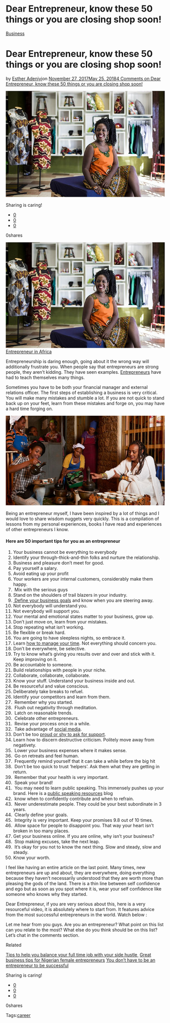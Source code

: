 # Dear Entrepreneur, know these 50 things or you are closing shop soon!

[Business](https://estheradeniyi.com/category/business/)
# Dear Entrepreneur, know these 50 things or you are closing shop soon!

by [Esther Adeniyi](https://estheradeniyi.com/author/esther-adeniyi/)on [November 27, 2017May 25, 2018](https://estheradeniyi.com/dear-entrepreneur-know-these-50-things/)[4 Comments on Dear Entrepreneur, know these 50 things or you are closing shop soon!](https://estheradeniyi.com/dear-entrepreneur-know-these-50-things/#comments)

![](images/6-Strategies-That-Drive-Successful-African-fashion-Entrepreneurship.jpeg)

Sharing is caring!

- [0](https://www.facebook.com/sharer/sharer.php?u=https%3A%2F%2Festheradeniyi.com%2Fdear-entrepreneur-know-these-50-things%2F&amp;t=Dear%20Entrepreneur%2C%20know%20these%2050%20things%20or%20you%20are%20closing%20shop%20soon%21)
- [0](https://twitter.com/intent/tweet?text=Dear%20Entrepreneur%2C%20know%20these%2050%20things%20or%20you%20are%20closing%20shop%20soon%21&amp;url=https%3A%2F%2Festheradeniyi.com%2Fdear-entrepreneur-know-these-50-things%2F)
- [0](#)

0shares

![African entrepreneur, Esther Adeniyi](images/6-Strategies-That-Drive-Successful-African-fashion-Entrepreneurship.jpeg)[Entrepreneur in Africa ](http://kipfashion.com/)

Entrepreneurship is daring enough, going about it the wrong way will additionally frustrate you. When people say that entrepreneurs are strong people, they aren&#x2019;t kidding. They have seen examples. [Entrepreneurs](https://www.estheradeniyi.com/3-bad-reasons-to-become-startup?m=1) have had to teach themselves many things.

Sometimes you have to be both your financial manager and external relations officer. The first steps of establishing a business is very critical. You will make many mistakes and stumble a lot. If you are not quick to stand back up on your feet, learn from these mistakes and forge on, you may have a hard time forging on.

[![Entrepreneurs](images/zinabua-hailu-has-10-room-hotel-and-restaurant-neighborhood-addis-ababa.jpg)](images/zinabua-hailu-has-10-room-hotel-and-restaurant-neighborhood-addis-ababa.jpg)

Being an entrepreneur myself, I have been inspired by a lot of things and I would love to share wisdom nuggets very quickly. This is a compilation of lessons from my personal experiences, books I have read and experiences of other entrepreneurs I know.

#### Here are 50 important tips for you as an entrepreneur

1. Your business cannot be everything to everybody
 2. Identify your through-thick-and-thin folks and nurture the relationship.
 3. Business and pleasure don&#x2019;t meet for good.
 4. Pay yourself a salary.
 5. &#x200E;Avoid eating up your profit
 6. &#x200E;Your workers are your internal customers, considerably make them happy.
 7. &#x200E; Mix with the serious guys
 8. Stand on the shoulders of trail blazers in your industry.
 9. &#x200E;[ Define your business goals](https://www.entrepreneur.com/article/225655) and know when you are steering away.
 10. &#x200E;Not everybody will understand you.
 11. Not everybody will support you.
 12. &#x200E;Your mental and emotional states matter to your business, grow up.
 13. &#x200E;Don&#x2019;t just move on, learn from your mistakes.
 14. &#x200E;Stop repeating what isn&#x2019;t working.
 15. &#x200E;Be flexible or break hard.
 16. &#x200E;You are going to have sleepless nights, so embrace it.
 17. &#x200E;Learn [how to manage your time](https://www.mindtools.com/pages/article/newHTE_00.htm). Not everything should concern you.
 18. &#x200E;Don&#x2019;t be everywhere, be selective.
 19. &#x200E;Try to know what&#x2019;s giving you results over and over and stick with it. Keep improving on it.
 20. &#x200E;Be accountable to someone.
 21. &#x200E;Build relationships with people in your niche.
 22. &#x200E;Collaborate, collaborate, collaborate.
 23. Know your stuff. Understand your business inside and out.
 24. &#x200E;Be resourceful and value conscious.
 25. &#x200E;Deliberately take breaks to refuel.
 26. Identify your competitors and learn from them.
 27. &#x200E; Remember why you started.
 28. &#x200E; Flush out negativity through meditation.
 29. &#x200E; Latch on reasonable trends.
 30. &#x200E; Celebrate other entrepreneurs.
 31. &#x200E; Revise your process once in a while.
 32. &#x200E; Take advantage of [social media](https://www.estheradeniyi.com/top-social-media-apps-in-nigeria?m=1).
 33. &#x200E;Don&#x2019;t be too [proud or shy to ask for support](https://www.estheradeniyi.com/hardcore-truth-why-no-one-supports-you).
 34. &#x200E;Learn how to discern destructive criticism. Politely move away from negativety.
 35. &#x200E; Lower your business expenses where it makes sense.
 36. &#x200E; Go on retreats and feel human.
 37. &#x200E; Frequently remind yourself that it can take a while before the big hit
 38. &#x200E; Don&#x2019;t be too quick to trust &#x2018;helpers&#x2019;. Ask them what they are getting in return.
 39. &#x200E; Remember that your health is very important.
 40. &#x200E; Speak your brand!
 41. &#x200E; You may need to learn public speaking. This immensely pushes up your brand. Here is a&#xA0;[public speaking resources](https://www.topresume.com/career-advice/15-free-resources-to-improve-your-presentation-and-speaking-skills) blog
 42. &#x200E; know when to confidently contribute and when to refrain.
 43. &#x200E; Never underestimate people. They could be your best subordinate in 3 years.
 44. &#x200E; Clearly define your goals.
 45. &#x200E; Integrity is very important. Keep your promises 9.8 out of 10 times.
 46. &#x200E; Allow space for people to disappoint you. That way your heart isn&#x2019;t broken in too many places.
 47. &#x200E;Get your business online. If you are online, why isn&#x2019;t your business?
 48. &#x200E; Stop making excuses, take the next leap.
 49. &#x200E; It&#x2019;s okay for you not to know the next thing. Slow and steady, slow and steady.
 50. &#x200E;Know your worth.

I feel like having an entire article on the last point. Many times, new entrepreneurs are up and about, they are everywhere, doing everything because they haven&#x2019;t necessarily understood that they are worth more than pleasing the gods of the land. There is a thin line between self confidence and ego but as soon as you spot where it is, wear your self confidence like someone who knows why they started.

Dear Entrepreneur, if you are very serious about this, here is a very resourceful video, it is absolutely where to start from. It features advice from the most successful entrepreneurs in the world. Watch below :

Let me hear from you guys. Are you an entrepreneur? What point on this list can you relate to the most? What else do you think should be on this list? Let&#x2019;s chat in the comments section.

Related

[Tips to help you balance your full time job with your side hustle&#xA0;](https://www.estheradeniyi.com/17-tips-to-help-you-balance-your-full?m=1)
[Great business tips for Nigerian female entrepreneurs](https://www.estheradeniyi.com/great-business-tips-for-nigerian-female)
[You don&#x2019;t have to be an entrepreneur to be successful](https://www.estheradeniyi.com/you-dont-have-to-be-entrepreneur-to-be)

Sharing is caring!

- [0](https://www.facebook.com/sharer/sharer.php?u=https%3A%2F%2Festheradeniyi.com%2Fdear-entrepreneur-know-these-50-things%2F&amp;t=Dear%20Entrepreneur%2C%20know%20these%2050%20things%20or%20you%20are%20closing%20shop%20soon%21)
- [0](https://twitter.com/intent/tweet?text=Dear%20Entrepreneur%2C%20know%20these%2050%20things%20or%20you%20are%20closing%20shop%20soon%21&amp;url=https%3A%2F%2Festheradeniyi.com%2Fdear-entrepreneur-know-these-50-things%2F)
- [0](#)

0shares

Tags:[career](https://estheradeniyi.com/tag/career/)